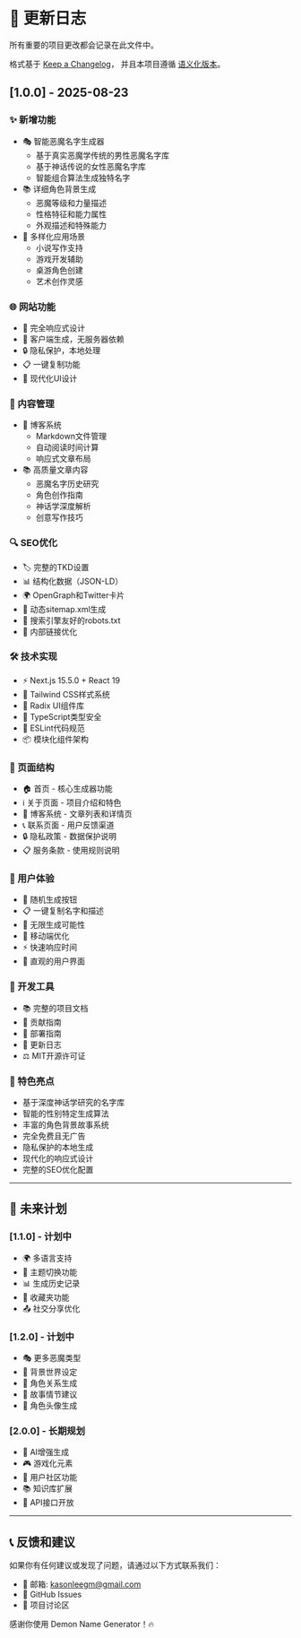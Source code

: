 # 📝 更新日志

所有重要的项目更改都会记录在此文件中。

格式基于 [Keep a Changelog](https://keepachangelog.com/zh-CN/1.0.0/)，
并且本项目遵循 [语义化版本](https://semver.org/lang/zh-CN/)。

## [1.0.0] - 2025-08-23

### ✨ 新增功能
- 🎭 智能恶魔名字生成器
  - 基于真实恶魔学传统的男性恶魔名字库
  - 基于神话传说的女性恶魔名字库
  - 智能组合算法生成独特名字
- 📚 详细角色背景生成
  - 恶魔等级和力量描述
  - 性格特征和能力属性
  - 外观描述和特殊能力
- 🎯 多样化应用场景
  - 小说写作支持
  - 游戏开发辅助
  - 桌游角色创建
  - 艺术创作灵感

### 🌐 网站功能
- 📱 完全响应式设计
- 🚀 客户端生成，无服务器依赖
- 🔒 隐私保护，本地处理
- 📋 一键复制功能
- 🎨 现代化UI设计

### 📖 内容管理
- 📝 博客系统
  - Markdown文件管理
  - 自动阅读时间计算
  - 响应式文章布局
- 📚 高质量文章内容
  - 恶魔名字历史研究
  - 角色创作指南
  - 神话学深度解析
  - 创意写作技巧

### 🔍 SEO优化
- 🏷️ 完整的TKD设置
- 📊 结构化数据（JSON-LD）
- 🌍 OpenGraph和Twitter卡片
- 🤖 动态sitemap.xml生成
- 📄 搜索引擎友好的robots.txt
- 🔗 内部链接优化

### 🛠️ 技术实现
- ⚡ Next.js 15.5.0 + React 19
- 🎨 Tailwind CSS样式系统
- 🧩 Radix UI组件库
- 📝 TypeScript类型安全
- 🔧 ESLint代码规范
- 📦 模块化组件架构

### 📄 页面结构
- 🏠 首页 - 核心生成器功能
- ℹ️ 关于页面 - 项目介绍和特色
- 📖 博客系统 - 文章列表和详情页
- 📞 联系页面 - 用户反馈渠道
- 🔒 隐私政策 - 数据保护说明
- 📋 服务条款 - 使用规则说明

### 🎯 用户体验
- 🎲 随机生成按钮
- 📋 一键复制名字和描述
- 🔄 无限生成可能性
- 📱 移动端优化
- ⚡ 快速响应时间
- 🎨 直观的用户界面

### 🔧 开发工具
- 📚 完整的项目文档
- 🤝 贡献指南
- 🚀 部署指南
- 📝 更新日志
- ⚖️ MIT开源许可证

### 🌟 特色亮点
- 基于深度神话学研究的名字库
- 智能的性别特定生成算法
- 丰富的角色背景故事系统
- 完全免费且无广告
- 隐私保护的本地生成
- 现代化的响应式设计
- 完整的SEO优化配置

---

## 🔮 未来计划

### [1.1.0] - 计划中
- 🌍 多语言支持
- 🎨 主题切换功能
- 📊 生成历史记录
- 🔖 收藏夹功能
- 📤 社交分享优化

### [1.2.0] - 计划中
- 🎭 更多恶魔类型
- 🏰 背景世界设定
- 🎪 角色关系生成
- 📖 故事情节建议
- 🎨 角色头像生成

### [2.0.0] - 长期规划
- 🤖 AI增强生成
- 🎮 游戏化元素
- 👥 用户社区功能
- 📚 知识库扩展
- 🔌 API接口开放

---

## 📞 反馈和建议

如果你有任何建议或发现了问题，请通过以下方式联系我们：
- 📧 邮箱: kasonleegm@gmail.com
- 🐛 GitHub Issues
- 💬 项目讨论区

感谢你使用 Demon Name Generator！🔥